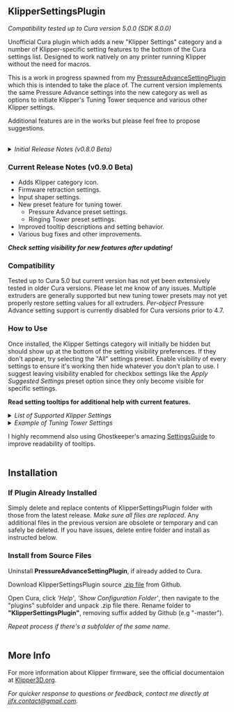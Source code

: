 ## KlipperSettingsPlugin

*Compatibility tested up to Cura version 5.0.0 (SDK 8.0.0)* <br/>

Unofficial Cura plugin which adds a new "Klipper Settings" category and a number of Klipper-specific setting features to the bottom of the Cura settings list. Designed to work natively on any printer running Klipper without the need for macros.

This is a work in progress spawned from my [PressureAdvanceSettingPlugin](https://github.com/jjgraphix/PressureAdvanceSettingPlugin) which this is intended to take the place of. The current version implements the same Pressure Advance settings into the new category as well as options to initiate Klipper's Tuning Tower sequence and various other Klipper settings.

Additional features are in the works but please feel free to propose suggestions.<br/><br/>

<details><summary><em>Initial Release Notes (v0.8.0 Beta)</em></summary>
  <p><ul type="disc">
    <li>Compatible up to Cura version 5.</li>
    <li>Adds new "Klipper Settings" category</li>
    <li>Pressure Advance control with support for per-object settings and multiple extruders.</li>
    <li>Simplified Tuning Tower command settings.</li>
    <li>Klipper-specific velocity limit settings.</li>
  </ul></p>
</details>

### Current Release Notes (v0.9.0 Beta)
- Adds Klipper category icon.
- Firmware retraction settings.
- Input shaper settings.
- New preset feature for tuning tower.
  - Pressure Advance preset settings.
  - Ringing Tower preset settings.
- Improved tooltip descriptions and setting behavior.
- Various bug fixes and other improvements.

_**Check setting visibility for new features after updating!**_

### Compatibility
Tested up to Cura 5.0 but current version has not yet been extensively tested in older Cura versions. Please let me know of any issues. Multiple extruders are generally supported but new tuning tower presets may not yet properly restore setting values for all extruders. _Per-object_ Pressure Advance setting support is currently disabled for Cura versions prior to 4.7.

### How to Use

Once installed, the Klipper Settings category will initially be hidden but should show up at the bottom of the setting visibility preferences. If they don't appear, try selecting the "All" settings preset. Enable visibility of every settings to ensure it's working then hide whatever you don't plan to use. I suggest leaving visibility enabled for checkbox settings like the _Apply Suggested Settings_ preset option since they only become visible for specific settings.

<strong>Read setting tooltips for additional help with current features.</strong>

<details><summary><em>List of Supported Klipper Settings</em></summary><br>
  <strong>Read tooltips to understand why some settings can have negative values.</strong><br/><br/>
  
  ![image](https://github.com/jjgraphix/KlipperSettingsPlugin/blob/main/resources/images/ksp_allsettings_0.9.0.JPG)
  
</details>
<details><summary><em>Example of Tuning Tower Settings</em></summary><br>
  <strong>Enabled checkbox stays yellow simply as a reminder the tuning tower is enabled.</strong><br/><br/>
  
  ![image](https://github.com/jjgraphix/KlipperSettingsPlugin/blob/main/resources/images/ksp_ttsettings_0.9.0.JPG)
  
</details>

I highly recommend also using Ghostkeeper's amazing [SettingsGuide](https://github.com/Ghostkeeper/SettingsGuide) to improve readability of tooltips.<br/><br/>

## Installation
### If Plugin Already Installed
Simply delete and replace contents of KlipperSettingsPlugin folder with those from the latest release. *Make sure all files are replaced*. Any additional files in the previous version are obsolete or temporary and can safely be deleted. If you have issues, delete entire folder and install as instructed below.

### Install from Source Files
Uninstall **PressureAdvanceSettingPlugin**, if already added to Cura.
  
Download KlipperSettingsPlugin source [.zip file](https://github.com/jjgraphix/KlipperSettingsPlugin/archive/refs/heads/main.zip) from Github.
  
Open Cura, click *'Help'*, *'Show Configuration Folder'*, then navigate to the "plugins" subfolder and unpack .zip file there.
Rename folder to **"KlipperSettingsPlugin"**, removing suffix added by Github (e.g "-master"). 
  
*Repeat process if there's a subfolder of the same name.* <br/><br/>

## More Info

For more information about Klipper firmware, see the official documentaion at [Klipper3D.org](https://www.klipper3d.org).

*For quicker response to questions or feedback, contact me directly at jjfx.contact@gmail.com.*
